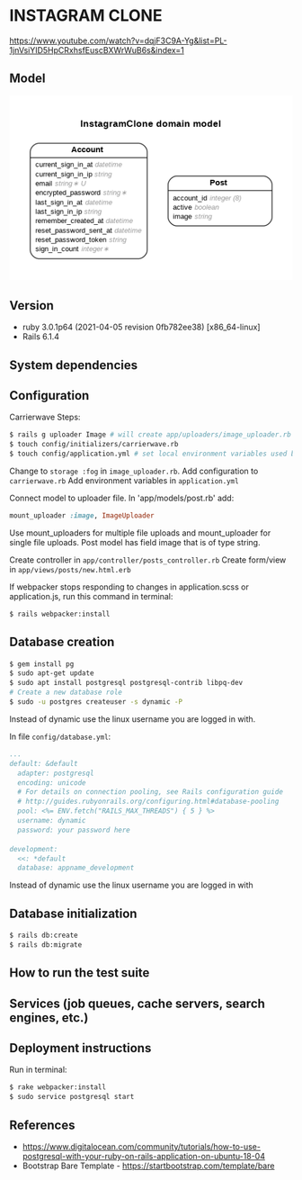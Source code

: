 # INSTAGRAM CLONE

https://www.youtube.com/watch?v=dqjF3C9A-Yg&list=PL-1jnVsiYID5HpCRxhsfEuscBXWrWuB6s&index=1

## Model
![App Entity-Relationship Diagram](erd.png)

## Version
- ruby 3.0.1p64 (2021-04-05 revision 0fb782ee38) [x86_64-linux]
- Rails 6.1.4

## System dependencies

## Configuration
Carrierwave Steps:
```sh
$ rails g uploader Image # will create app/uploaders/image_uploader.rb
$ touch config/initializers/carrierwave.rb
$ touch config/application.yml # set local environment variables used by figaro
```
Change to `storage :fog` in `image_uploader.rb`.
Add configuration to `carrierwave.rb`
Add environment variables in `application.yml`

Connect model to uploader file. In 'app/models/post.rb' add:
```ruby
mount_uploader :image, ImageUploader
```
Use mount_uploaders for multiple file uploads and mount_uploader for single file uploads. Post model has field image that is of type string.

Create controller in `app/controller/posts_controller.rb`
Create form/view in `app/views/posts/new.html.erb`

If webpacker stops responding to changes in application.scss or application.js, run this command in terminal:
```bash
$ rails webpacker:install
```

## Database creation
```sh
$ gem install pg
$ sudo apt-get update
$ sudo apt install postgresql postgresql-contrib libpq-dev
# Create a new database role
$ sudo -u postgres createuser -s dynamic -P
```
Instead of dynamic use the linux username you are logged in with.

In file `config/database.yml`:
```yaml
...
default: &default
  adapter: postgresql
  encoding: unicode
  # For details on connection pooling, see Rails configuration guide
  # http://guides.rubyonrails.org/configuring.html#database-pooling
  pool: <%= ENV.fetch("RAILS_MAX_THREADS") { 5 } %>
  username: dynamic
  password: your password here

development:
  <<: *default
  database: appname_development

```
Instead of dynamic use the linux username you are logged in with

## Database initialization
```sh
$ rails db:create
$ rails db:migrate

```

## How to run the test suite

## Services (job queues, cache servers, search engines, etc.)

## Deployment instructions
Run in terminal:
```sh
$ rake webpacker:install
$ sudo service postgresql start
```

## References
- https://www.digitalocean.com/community/tutorials/how-to-use-postgresql-with-your-ruby-on-rails-application-on-ubuntu-18-04
- Bootstrap Bare Template - https://startbootstrap.com/template/bare
